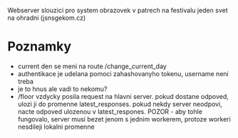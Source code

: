 Webserver slouzici pro system obrazovek v patrech na festivalu jeden svet na ohradni (jsnsgekom.cz)

# Poznamky
- current den se meni na route /change_current_day
- authentikace je udelana pomoci zahashovanyho tokenu, username neni treba
- je to hnus ale vadi to nekomu?
- /floor vzdycky posila request na hlavni server. pokud dostane odpoved, ulozi ji do promenne latest_responses. pokud nekdy server neodpovi, nacte odpoved ulozenou v latest_respones. POZOR - aby tohle fungovalo, server musi bezet jenom s jednim workerem, protoze workeri nesdileji lokalni promenne